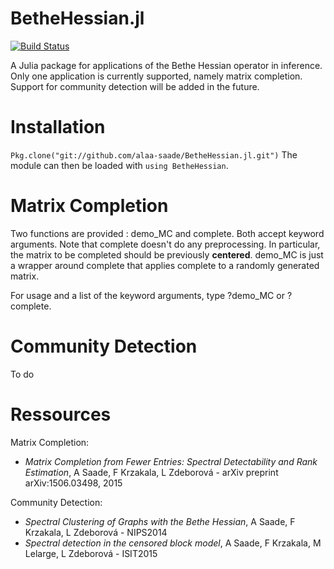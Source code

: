 BetheHessian.jl
===============

[![Build Status](https://travis-ci.org/alaa-saade/BetheHessian.jl.svg?branch=master)](https://travis-ci.org/alaa-saade/BetheHessian.jl)

A Julia package for applications of the Bethe Hessian operator in inference. 
Only one application is currently supported, namely matrix completion. Support for community detection will be added in the future. 

# Installation

`Pkg.clone("git://github.com/alaa-saade/BetheHessian.jl.git")`
The module can then be loaded with `using BetheHessian`. 

# Matrix Completion

Two functions are provided : demo_MC and complete. Both accept keyword arguments. Note that complete doesn't do any preprocessing. In particular, the matrix to be completed should be previously **centered**. demo_MC is just a wrapper around complete that applies complete to a randomly generated matrix.  

For usage and a list of the keyword arguments, type ?demo_MC or ?complete. 

# Community Detection

To do

# Ressources 

Matrix Completion: 
* *Matrix Completion from Fewer Entries: Spectral Detectability and Rank Estimation*, A Saade, F Krzakala, L Zdeborová - arXiv preprint arXiv:1506.03498, 2015 

Community Detection:
* *Spectral Clustering of Graphs with the Bethe Hessian*, A Saade, F Krzakala, L Zdeborová - NIPS2014
* *Spectral detection in the censored block model*, A Saade, F Krzakala, M Lelarge, L Zdeborová - ISIT2015